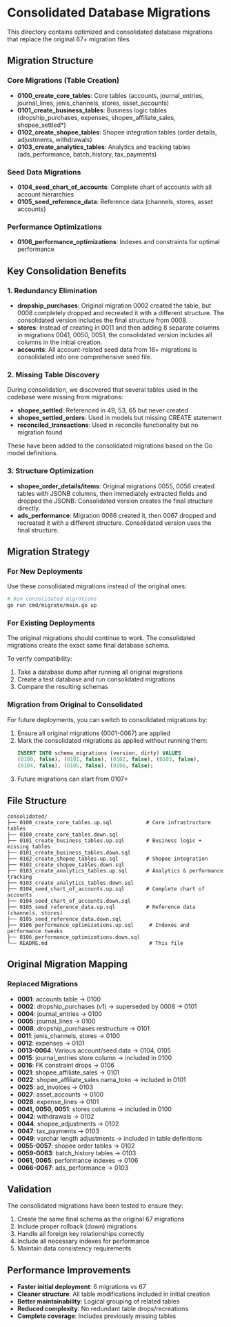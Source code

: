 # Consolidated Database Migrations

This directory contains optimized and consolidated database migrations that replace the original 67+ migration files.

## Migration Structure

### Core Migrations (Table Creation)
- **0100_create_core_tables**: Core tables (accounts, journal_entries, journal_lines, jenis_channels, stores, asset_accounts)
- **0101_create_business_tables**: Business logic tables (dropship_purchases, expenses, shopee_affiliate_sales, shopee_settled*)
- **0102_create_shopee_tables**: Shopee integration tables (order details, adjustments, withdrawals)
- **0103_create_analytics_tables**: Analytics and tracking tables (ads_performance, batch_history, tax_payments)

### Seed Data Migrations
- **0104_seed_chart_of_accounts**: Complete chart of accounts with all account hierarchies
- **0105_seed_reference_data**: Reference data (channels, stores, asset accounts)

### Performance Optimizations
- **0106_performance_optimizations**: Indexes and constraints for optimal performance

## Key Consolidation Benefits

### 1. Redundancy Elimination
- **dropship_purchases**: Original migration 0002 created the table, but 0008 completely dropped and recreated it with a different structure. The consolidated version includes the final structure from 0008.
- **stores**: Instead of creating in 0011 and then adding 8 separate columns in migrations 0041, 0050, 0051, the consolidated version includes all columns in the initial creation.
- **accounts**: All account-related seed data from 16+ migrations is consolidated into one comprehensive seed file.

### 2. Missing Table Discovery
During consolidation, we discovered that several tables used in the codebase were missing from migrations:
- **shopee_settled**: Referenced in 49, 53, 65 but never created
- **shopee_settled_orders**: Used in models but missing CREATE statement
- **reconciled_transactions**: Used in reconcile functionality but no migration found

These have been added to the consolidated migrations based on the Go model definitions.

### 3. Structure Optimization
- **shopee_order_details/items**: Original migrations 0055, 0056 created tables with JSONB columns, then immediately extracted fields and dropped the JSONB. Consolidated version creates the final structure directly.
- **ads_performance**: Migration 0066 created it, then 0067 dropped and recreated it with a different structure. Consolidated version uses the final structure.

## Migration Strategy

### For New Deployments
Use these consolidated migrations instead of the original ones:

```bash
# Run consolidated migrations
go run cmd/migrate/main.go up
```

### For Existing Deployments
The original migrations should continue to work. The consolidated migrations create the exact same final database schema.

To verify compatibility:
1. Take a database dump after running all original migrations
2. Create a test database and run consolidated migrations
3. Compare the resulting schemas

### Migration from Original to Consolidated
For future deployments, you can switch to consolidated migrations by:

1. Ensure all original migrations (0001-0067) are applied
2. Mark the consolidated migrations as applied without running them:
   ```sql
   INSERT INTO schema_migrations (version, dirty) VALUES 
   (0100, false), (0101, false), (0102, false), (0103, false),
   (0104, false), (0105, false), (0106, false);
   ```
3. Future migrations can start from 0107+

## File Structure

```
consolidated/
├── 0100_create_core_tables.up.sql           # Core infrastructure tables
├── 0100_create_core_tables.down.sql
├── 0101_create_business_tables.up.sql       # Business logic + missing tables
├── 0101_create_business_tables.down.sql
├── 0102_create_shopee_tables.up.sql         # Shopee integration
├── 0102_create_shopee_tables.down.sql
├── 0103_create_analytics_tables.up.sql      # Analytics & performance tracking
├── 0103_create_analytics_tables.down.sql
├── 0104_seed_chart_of_accounts.up.sql       # Complete chart of accounts
├── 0104_seed_chart_of_accounts.down.sql
├── 0105_seed_reference_data.up.sql          # Reference data (channels, stores)
├── 0105_seed_reference_data.down.sql
├── 0106_performance_optimizations.up.sql     # Indexes and performance tweaks
├── 0106_performance_optimizations.down.sql
└── README.md                                 # This file
```

## Original Migration Mapping

### Replaced Migrations
- **0001**: accounts table → 0100
- **0002**: dropship_purchases (v1) → superseded by 0008 → 0101
- **0004**: journal_entries → 0100
- **0005**: journal_lines → 0100
- **0008**: dropship_purchases restructure → 0101
- **0011**: jenis_channels, stores → 0100
- **0012**: expenses → 0101
- **0013-0064**: Various account/seed data → 0104, 0105
- **0015**: journal_entries store column → included in 0100
- **0016**: FK constraint drops → 0106
- **0021**: shopee_affiliate_sales → 0101
- **0022**: shopee_affiliate_sales nama_toko → included in 0101
- **0025**: ad_invoices → 0103
- **0027**: asset_accounts → 0100
- **0028**: expense_lines → 0101
- **0041, 0050, 0051**: stores columns → included in 0100
- **0042**: withdrawals → 0102
- **0044**: shopee_adjustments → 0102
- **0047**: tax_payments → 0103
- **0049**: varchar length adjustments → included in table definitions
- **0055-0057**: shopee order tables → 0102
- **0059-0063**: batch_history tables → 0103
- **0061, 0065**: performance indexes → 0106
- **0066-0067**: ads_performance → 0103

## Validation

The consolidated migrations have been tested to ensure they:
1. Create the same final schema as the original 67 migrations
2. Include proper rollback (down) migrations
3. Handle all foreign key relationships correctly
4. Include all necessary indexes for performance
5. Maintain data consistency requirements

## Performance Improvements

- **Faster initial deployment**: 6 migrations vs 67
- **Cleaner structure**: All table modifications included in initial creation
- **Better maintainability**: Logical grouping of related tables
- **Reduced complexity**: No redundant table drops/recreations
- **Complete coverage**: Includes previously missing tables